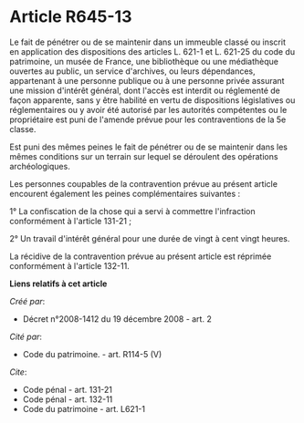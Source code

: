 # Article R645-13

Le fait de pénétrer ou de se maintenir dans un immeuble classé ou inscrit en application des dispositions des articles L.
621-1 et L. 621-25 du code du patrimoine, un musée de France, une bibliothèque ou une médiathèque ouvertes au public, un
service d'archives, ou leurs dépendances, appartenant à une personne publique ou à une personne privée assurant une mission
d'intérêt général, dont l'accès est interdit ou réglementé de façon apparente, sans y être habilité en vertu de dispositions
législatives ou réglementaires ou y avoir été autorisé par les autorités compétentes ou le propriétaire est puni de l'amende
prévue pour les contraventions de la 5e classe.

Est puni des mêmes peines le fait de pénétrer ou de se maintenir dans les mêmes conditions sur un terrain sur lequel se
déroulent des opérations archéologiques.

Les personnes coupables de la contravention prévue au présent article encourent également les peines complémentaires
suivantes :

1° La confiscation de la chose qui a servi à commettre l'infraction conformément à l'article 131-21 ;

2° Un travail d'intérêt général pour une durée de vingt à cent vingt heures.

La récidive de la contravention prévue au présent article est réprimée conformément à l'article 132-11.

**Liens relatifs à cet article**

_Créé par_:

  - Décret n°2008-1412 du 19 décembre 2008 - art. 2

_Cité par_:

  - Code du patrimoine. - art. R114-5 (V)

_Cite_:

  - Code pénal - art. 131-21
  - Code pénal - art. 132-11
  - Code du patrimoine - art. L621-1
